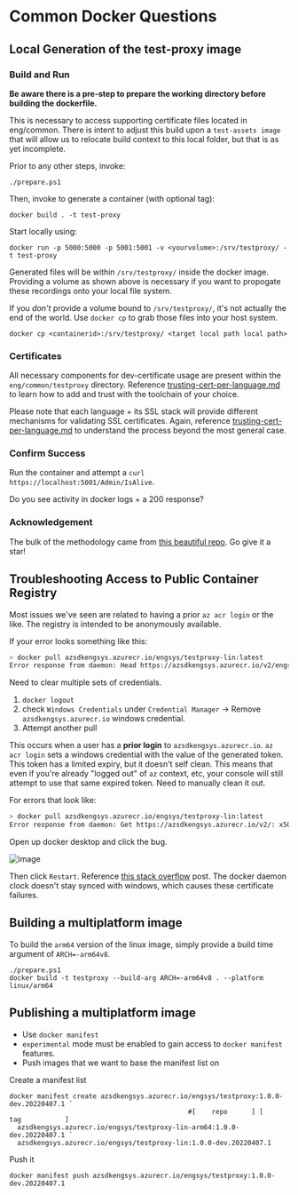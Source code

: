 # Common Docker Questions


## Local Generation of the test-proxy image

### Build and Run

**Be aware there is a pre-step to prepare the working directory before building the dockerfile.**

This is necessary to access supporting certificate files located in eng/common. There is intent to adjust this build upon a `test-assets image` that will allow us to relocate build context to this local folder, but that is as yet incomplete.

Prior to any other steps, invoke:

```pwsh
./prepare.ps1
```

Then, invoke to generate a container (with optional tag):

```docker
docker build . -t test-proxy
```

Start locally using:

```docker
docker run -p 5000:5000 -p 5001:5001 -v <yourvolume>:/srv/testproxy/ -t test-proxy
```

Generated files will be within `/srv/testproxy/` inside the docker image. Providing a volume as shown above is necessary if you want to propogate these recordings onto your local file system.

If you _don't_ provide a volume bound to `/srv/testproxy/`, it's not actually the end of the world. Use `docker cp` to grab those files into your host system.

```docker
docker cp <containerid>:/srv/testproxy/ <target local path local path>
```

### Certificates

All necessary components for dev-certificate usage are present within the `eng/common/testproxy` directory. Reference [trusting-cert-per-language.md](../documentation/test-proxy/trusting-cert-per-language.md) to learn how to add and trust with the toolchain of your choice.

Please note that each language + its SSL stack will provide different mechanisms for validating SSL certificates. Again, reference [trusting-cert-per-language.md](../documentation/test-proxy/trusting-cert-per-language.md) to understand the process beyond the most general case.

### Confirm Success

Run the container and attempt a `curl https://localhost:5001/Admin/IsAlive`.

Do you see activity in docker logs + a 200 response?

### Acknowledgement

The bulk of the methodology came from [this beautiful repo](https://github.com/BorisWilhelms/create-dotnet-devcert). Go give it a star!

## Troubleshooting Access to Public Container Registry

Most issues we've seen are related to having a prior `az acr login` or the like. The registry is intended to be anonymously available.

If your error looks something like this:

```bash
> docker pull azsdkengsys.azurecr.io/engsys/testproxy-lin:latest
Error response from daemon: Head https://azsdkengsys.azurecr.io/v2/engsys/testproxy-lin/manifests/latest: unauthorized: authentication required
```

Need to clear multiple sets of credentials.

1. `docker logout`
2. check `Windows Credentials` under `Credential Manager` -> Remove `azsdkengsys.azurecr.io` windows credential.
3. Attempt another pull

This occurs when a user has a **prior login** to `azsdkengsys.azurecr.io`. `az acr login` sets a windows credential with the value of the generated token. This token has a limited expiry, but it doesn't self clean. This means that even if you're already "logged out" of `az` context, etc, your console will still attempt to use that same expired token.  Need to manually clean it out.

For errors that look like:

```bash
> docker pull azsdkengsys.azurecr.io/engsys/testproxy-lin:latest
Error response from daemon: Get https://azsdkengsys.azurecr.io/v2/: x509: certificate has expired or is not yet valid
```

Open up docker desktop and click the bug.

![image](https://user-images.githubusercontent.com/45376673/126579279-5048132c-39c0-4b40-a3b2-6da03553097b.png)

Then click `Restart`. Reference [this stack overflow](https://stackoverflow.com/questions/35289802/docker-pull-error-x509-certificate-has-expired-or-is-not-yet-valid) post. The docker daemon clock doesn't stay synced with windows, which causes these certificate failures.

## Building a multiplatform image

To build the `arm64` version of the linux image, simply provide a build time argument of `ARCH=-arm64v8`.

```pwsh
./prepare.ps1
docker build -t testproxy --build-arg ARCH=-arm64v8 . --platform linux/arm64
```

## Publishing a multiplatform image

- Use `docker manifest`
- `experimental` mode must be enabled to gain access to `docker manifest` features.
- Push images that we want to base the manifest list on

Create a manifest list

```pwsh
docker manifest create azsdkengsys.azurecr.io/engsys/testproxy:1.0.0-dev.20220407.1 `
                                             #[    repo      ] [     tag           ]
  azsdkengsys.azurecr.io/engsys/testproxy-lin-arm64:1.0.0-dev.20220407.1 `
  azsdkengsys.azurecr.io/engsys/testproxy-lin:1.0.0-dev.20220407.1
```

Push it

```pwsh
docker manifest push azsdkengsys.azurecr.io/engsys/testproxy:1.0.0-dev.20220407.1
```